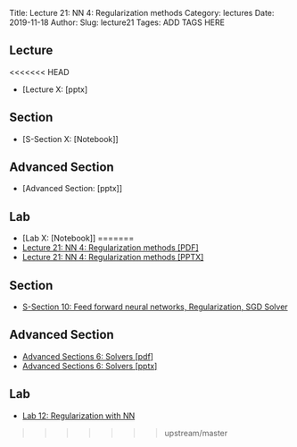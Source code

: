 Title: Lecture 21: NN 4: Regularization methods
Category: lectures
Date: 2019-11-18
Author: 
Slug: lecture21
Tages: ADD TAGS HERE


## Lecture

<<<<<<< HEAD
- [Lecture X: [pptx]


## Section

- [S-Section X: [Notebook]]


## Advanced Section

- [Advanced Section: [pptx]]


## Lab

- [Lab X: [Notebook]]
=======
- [Lecture 21: NN 4: Regularization methods [PDF]]({attach}presentation/Lecture21_OptimizersAndRegularization.pdf)
- [Lecture 21: NN 4: Regularization methods [PPTX]]({attach}presentation/Lecture21_OptimizersAndRegularization.pptx)

## Section

- [S-Section 10: Feed forward neural networks,  Regularization, SGD Solver]({filename}../../notebook/cs109a_section_10.ipynb)

## Advanced Section

- [Advanced Sections 6: Solvers [pdf]]({attach}../../presentation/Adv_Section6_Slides_ConvergingNNs.pdf)
- [Advanced Sections 6: Solvers [pptx]]({attach}../../presentation/Adv_Section6_Slides_ConvergingNNs.pptx)

## Lab

- [Lab 12: Regularization with NN]({static}../../notes/lab12_NN.ipynb)

>>>>>>> upstream/master
